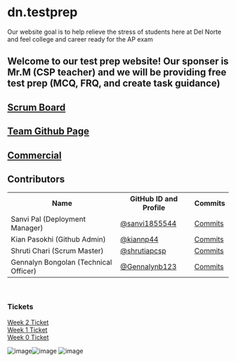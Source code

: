 # dn.testprep


Our website goal is to help relieve the stress of students here at Del Norte and feel college and career ready for the AP exam
## Welcome to our test prep website! Our sponser is Mr.M (CSP teacher) and we will be providing free test prep (MCQ, FRQ, and create task guidance)
## [Scrum Board](https://github.com/sanvi1855544/testprep/projects/1)
## [Team Github Page](https://sanvi1855544.github.io/testprep/)
## [Commercial](https://drive.google.com/file/d/1Hk-A6auBh8_RWOIz1-Akn5YUxV6AbP7F/view?usp=sharing)

## Contributors
<table>
   <tr>
    <th>Name</th>
    <th>GitHub ID and Profile</th>
    <th>Commits</th>
   </tr>
   <tr>
    <td>Sanvi Pal (Deployment Manager)</td>
    <td> <a href="https://github.com/sanvi1855544">@sanvi1855544</a> </td>
    <td> <a href="https://github.com/sanvi1855544/testprep/commits?author=sanvi1855544">Commits</a> </td>
  </tr>
  <tr>
    <td> Kian Pasokhi (Github Admin) </td>
    <td> <a href="https://github.com/kiannp44">@kiannp44</a> </td>
    <td> <a href="https://github.com/sanvi1855544/testprep/commits?author=kiannp44">Commits</a> </td>
  </tr>
  <tr>
    <td> Shruti Chari (Scrum Master) </td>
    <td> <a href="https://github.com/shrutiapcsp">@shrutiapcsp</a> </td>
    <td> <a href="https://github.com/sanvi1855544/testprep/commits?author=shrutiapcsp">Commits</a> </td>
  </tr>
  <tr>
    <td> Gennalyn Bongolan (Technical Officer)</td>
    <td> <a href="https://github.com/Gennalynb123">@Gennalynb123</a></td>
    <td> <a href="https://github.com/sanvi1855544/testprep/commits?author=Gennalynb123">Commits</a> </td>
  </tr>
  
</table>

<br>

### Tickets

<a href="https://github.com/sanvi1855544/testprep/issues/13">Week 2 Ticket</a> <br>
<a href="https://github.com/sanvi1855544/testprep/issues/8">Week 1 Ticket</a> <br>
<a href="https://github.com/sanvi1855544/testprep/issues/1">Week 0 Ticket</a> 

![image](https://user-images.githubusercontent.com/89223650/169590061-b5dcfbbc-fa79-4f86-a6f7-2b5266dcdac8.png)![image](https://user-images.githubusercontent.com/89223650/169590435-db48c85f-76bc-4dad-bfab-e9b7673a9ee5.png)
![image](https://user-images.githubusercontent.com/89223650/169590325-cfbf9ff1-9ac9-4a29-b41a-fe4f393868ba.png)





